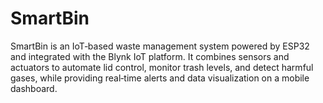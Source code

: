 # SmartBin
SmartBin is an IoT‑based waste management system powered by ESP32 and integrated with the Blynk IoT platform. It combines sensors and actuators to automate lid control, monitor trash levels, and detect harmful gases, while providing real‑time alerts and data visualization on a mobile dashboard.
